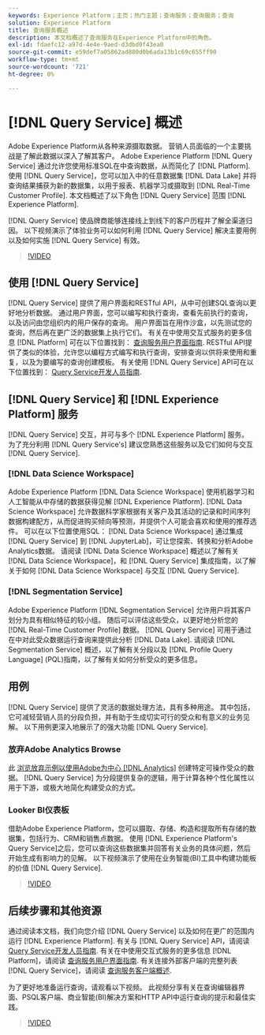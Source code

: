 ```yaml
---
keywords: Experience Platform；主页；热门主题；查询服务；查询服务；查询
solution: Experience Platform
title: 查询服务概述
description: 本文档概述了查询服务在Experience Platform中的角色。
exl-id: fdaefc12-a97d-4e4e-9aed-d3dbd0f43ea0
source-git-commit: e59def7a05862ad880d0b6ada13b1c69c655ff90
workflow-type: tm+mt
source-wordcount: '721'
ht-degree: 0%

---
```


# [!DNL Query Service] 概述

Adobe Experience Platform从各种来源摄取数据。 营销人员面临的一个主要挑战是了解此数据以深入了解其客户。 Adobe Experience Platform [!DNL Query Service] 通过允许您使用标准SQL在中查询数据，从而简化了 [!DNL Platform]. 使用 [!DNL Query Service]，您可以加入中的任意数据集 [!DNL Data Lake] 并将查询结果捕获为新的数据集，以用于报表、机器学习或摄取到 [!DNL Real-Time Customer Profile]. 本文档概述了以下角色 [!DNL Query Service] 范围 [!DNL Experience Platform].

[!DNL Query Service] 使品牌商能够连接线上到线下的客户历程并了解全渠道归因。 以下视频演示了体验业务可以如何利用 [!DNL Query Service] 解决主要用例以及如何实施 [!DNL Query Service] 有效。

>[!VIDEO](https://video.tv.adobe.com/v/29795?quality=12&learn=on)

## 使用 [!DNL Query Service]

[!DNL Query Service] 提供了用户界面和RESTful API，从中可创建SQL查询以更好地分析数据。 通过用户界面，您可以编写和执行查询，查看先前执行的查询，以及访问由您组织内的用户保存的查询。 用户界面旨在用作沙盒，以先测试您的查询，然后再在更广泛的数据集上执行它们。 有关在中使用交互式服务的更多信息 [!DNL Platform] 可在以下位置找到： [查询服务用户界面指南](ui/overview.md). RESTful API提供了类似的体验，允许您以编程方式编写和执行查询，安排查询以供将来使用和重复，以及为要编写的查询创建模板。 有关使用 [!DNL Query Service] API可在以下位置找到： [Query Service开发人员指南](api/getting-started.md).

## [!DNL Query Service] 和 [!DNL Experience Platform] 服务

[!DNL Query Service] 交互，并可与多个 [!DNL Experience Platform] 服务。 为了充分利用 [!DNL Query Service's] 建议您熟悉这些服务以及它们如何与交互 [!DNL Query Service].

### [!DNL Data Science Workspace]

Adobe Experience Platform [!DNL Data Science Workspace] 使用机器学习和人工智能从中存储的数据获得见解 [!DNL Experience Platform]. [!DNL Data Science Workspace] 允许数据科学家根据有关客户及其活动的记录和时间序列数据构建配方，从而促进购买倾向等预测，并提供个人可能会喜欢和使用的推荐选件。 可以在以下位置使用SQL： [!DNL Data Science Workspace] 通过集成 [!DNL Query Service] 到 [!DNL JupyterLab]，可让您探索、转换和分析Adobe Analytics数据。 请阅读 [!DNL Data Science Workspace] 概述以了解有关 [!DNL Data Science Workspace]，和 [!DNL Query Service] 集成指南，以了解关于如何 [!DNL Data Science Workspace] 与交互 [!DNL Query Service].

### [!DNL Segmentation Service]

Adobe Experience Platform [!DNL Segmentation Service] 允许用户将其客户划分为具有相似特征的较小组。 随后可以评估这些受众，以更好地分析您的 [!DNL Real-Time Customer Profile] 数据。 [!DNL Query Service] 可用于通过在中对此受众数据运行查询来提供此分析 [!DNL Data Lake]. 请阅读 [!DNL Segmentation Service] 概述，以了解有关分段以及 [!DNL Profile Query Language] (PQL)指南，以了解有关如何分析受众的更多信息。

## 用例

[!DNL Query Service] 提供了灵活的数据处理方法，具有多种用途。 其中包括，它可减轻营销人员的分段负担，并有助于生成切实可行的受众和有意义的业务见解。 以下用例更深入地展示了的强大功能 [!DNL Query Service].

### 放弃Adobe Analytics Browse

此 [浏览放弃示例以使用Adobe为中心 [!DNL Analytics]](./use-cases/abandoned-browse.md) 创建特定可操作受众的数据。 [!DNL Query Service] 为分段提供复杂的逻辑，用于计算各种个性化属性以用于下游，或极大地简化构建受众的方式。

### Looker BI仪表板

借助Adobe Experience Platform，您可以摄取、存储、构造和提取所有存储的数据集，包括行为、CRM和销售点数据。 使用 [!DNL Experience Platform's Query Service]之后，您可以查询这些数据集并回答有关业务的具体问题，然后开始生成有影响力的见解。 以下视频演示了使用在业务智能(BI)工具中构建功能板的价值 [!DNL Query Service].

>[!VIDEO](https://video.tv.adobe.com/v/28981?quality=12&learn=on)

## 后续步骤和其他资源

通过阅读本文档，我们向您介绍 [!DNL Query Service] 以及如何在更广的范围内运行 [!DNL Experience Platform]. 有关与 [!DNL Query Service] API，请阅读 [Query Service开发人员指南](api/getting-started.md). 有关在中使用交互式服务的更多信息 [!DNL Platform]，请阅读 [查询服务用户界面指南](ui/overview.md). 有关连接外部客户端的完整列表 [!DNL Query Service]，请阅读 [查询服务客户端概述](clients/overview.md).

为了更好地准备运行查询，请观看以下视频。 此视频分享有关在查询编辑器界面、PSQL客户端、商业智能(BI)解决方案和HTTP API中运行查询的提示和最佳实践。

>[!VIDEO](https://video.tv.adobe.com/v/29811?quality=12&learn=on)
